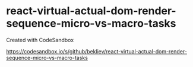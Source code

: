# react-virtual-actual-dom-render-sequence-micro-vs-macro-tasks
Created with CodeSandbox

https://codesandbox.io/s/github/bekliev/react-virtual-actual-dom-render-sequence-micro-vs-macro-tasks
